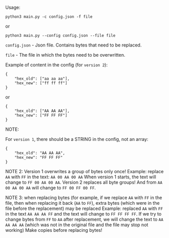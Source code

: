 Usage:

`python3 main.py -c config.json -f file`

or

`python3 main.py --config config.json --file file`

`config.json` - Json file. Contains bytes that need to be replaced.

`file` - The file in which the bytes need to be overwritten.

Example of content in the config (for `version 2`):
```
{
	"hex_old": ["aa aa aa"],
	"hex_new": ["ff ff ff"]
}
```

or

```
{
	"hex_old": ["AA AA AA"],
	"hex_new": ["FF FF FF"]
}
```


NOTE:

For `version 1`, there should be a STRING in the config, not an array:
```
{
	"hex_old": "AA AA AA",
	"hex_new": "FF FF FF"
}
```


NOTE 2:
Version 1 overwrites a group of bytes only once!
Example:
replace `AA` with `FF` in the text:
```AA 00 AA 00 AA```
When version 1 starts, the text will change to `FF 00 AA 00 AA`.
Version 2 replaces all byte groups! And from `AA 00 AA 00 AA` will change to `FF 00 FF 00 FF`.

NOTE 3:
when replacing bytes (for example, if we replace `AA` with `FF` in the file, then when replacing it back (`AA` to `FF`), extra bytes (which were in the file before the replacement) may be replaced
Example:
replaced `AA` with `FF` in the text ```AA AA AA FF``` and the text will change to ```FF FF FF FF```. If we try to change bytes from `FF` to `AA` after replacement, we will change the text to ```AA AA AA AA``` (which was not in the original file and the file may stop not working) 
Make copies before replacing bytes!
